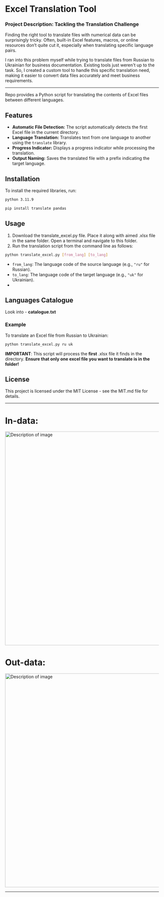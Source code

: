 # Excel Translation Tool

### Project Description: Tackling the Translation Challenge

Finding the right tool to translate files with numerical data can be surprisingly tricky. Often, built-in Excel features, macros, or online resources don’t quite cut it, especially when translating specific language pairs. 

I ran into this problem myself while trying to translate files from Russian to Ukrainian for business documentation. Existing tools just weren't up to the task. So, I created a custom tool to handle this specific translation need, making it easier to convert data files accurately and meet business requirements.

---

Repo provides a Python script for translating the contents of Excel files between different languages.

## Features

- **Automatic File Detection:** The script automatically detects the first Excel file in the current directory.
- **Language Translation:** Translates text from one language to another using the `translate` library.
- **Progress Indicator:** Displays a progress indicator while processing the translation.
- **Output Naming:** Saves the translated file with a prefix indicating the target language.

## Installation

To install the required libraries, run:

```bash
python 3.11.9
```
```bash
pip install translate pandas
```

## Usage

1. Download the translate_excel.py file. Place it along with aimed .xlsx file in the same folder. Open a terminal and navigate to this folder.
2. Run the translation script from the command line as follows:
```bash
python translate_excel.py [from_lang] [to_lang]
```
- `from_lang`: The language code of the source language (e.g., `"ru"` for Russian).
- `to_lang`: The language code of the target language (e.g., `"uk"` for Ukrainian).
- 
## Languages Catalogue
Look into - **catalogue.txt**

### Example

To translate an Excel file from Russian to Ukrainian:
```bash
python translate_excel.py ru uk
```

**IMPORTANT**: This script will process the **first** .xlsx file it finds in the directory. **Ensure that only one excel file you want to translate is in the folder!**

## License

This project is licensed under the MIT License - see the MIT.md file for details.

---
# In-data:
<img src="https://github.com/user-attachments/assets/f4880462-4cca-4059-9a3f-a4819146463b" alt="Description of image" width="700"/>

# Out-data:
<img src="https://github.com/user-attachments/assets/c0eb7a1f-dfcd-4718-8c74-7fee61e1e210" alt="Description of image" width="700"/>



---
